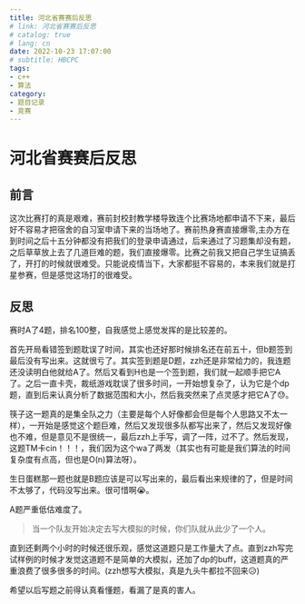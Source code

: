 ```yaml
---
title: 河北省赛赛后反思
# link: 河北省赛赛后反思
# catalog: true
# lang: cn
date: 2022-10-23 17:07:00 
# subtitle: HBCPC
tags:
- c++
- 算法
category:
- 题目记录
- 竞赛
---
```

# 河北省赛赛后反思

## 前言

这次比赛打的真是艰难，赛前封校封教学楼导致连个比赛场地都申请不下来，最后好不容易才把宿舍的自习室申请下来的当场地了。赛前热身赛直接爆零,主办方在到时间之后十五分钟都没有把我们的登录申请通过，后来通过了习题集却没有题，之后草草放上去了几道巨难的题，我们直接爆零。比赛之前我又把自己学生证搞丢了，开打的时候就很难受。只能说疫情当下，大家都挺不容易的，本来我们就是打星参赛，但是感觉这场打的很难受。

## 反思

赛时A了4题，排名100整，自我感觉上感觉发挥的是比较差的。

首先开局看错签到题耽误了时间，其实也还好那时候排名还在前五十，但b题签到最后没有写出来。这就很亏了。其实签到题是D题，zzh还是非常给力的，我连题还没读明白他就给A了。然后又看到H也是一个签到题，我们就一起顺手把它A了。之后一直卡壳，裁纸游戏耽误了很多时间，一开始想复杂了，认为它是个dp题，直到后来认真分析了数据范围和大小，然后我突然来了点灵感才把它A了😓。

筷子这一题真的是集全队之力（主要是每个人好像都会但是每个人思路又不太一样），一开始是感觉这个题巨难，然后又发现很多队都写出来了，然后又发现好像也不难，但是意见不是很统一，最后zzh上手写，调了一阵，过不了。然后发现，这题TM卡cin！！！，我们因为这个wa了两发（其实也有可能是我们算法的时间复杂度有点高，但也是O(n)算法呀）。

生日蛋糕那一题也就是B题应该是可以写出来的，最后看出来规律的了，但是时间不太够了，代码没写出来。很可惜啊😭。

A题严重低估难度了。

> 当一个队友开始决定去写大模拟的时候，你们队就从此少了一个人。

直到还剩两个小时的时候还很乐观，感觉这道题只是工作量大了点。直到zzh写完试样例的时候才发觉这道题不是简单的大模拟，还加了dp的buff，这道题真的严重浪费了很多很多的时间。(zzh想写大模拟，真是九头牛都拉不回来😥)

希望以后写题之前得认真看懂题，看漏了是真的害人。

